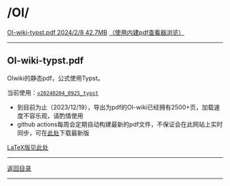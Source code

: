 # /OI/

[OI-wiki-typst.pdf 2024/2/8 42.7MB][下载链接]
[（使用内建pdf查看器浏览）][pdfjs]

---

## OI-wiki-typst.pdf

OIwiki的静态pdf，公式使用Typst。

当前使用：[`v20240204_0925_typst`](https://github.com/OI-wiki/OI-Wiki-export/releases/tag/v20240204_0925_typst)

- 到目前为止（2023/12/19），导出为pdf的OI-wiki已经拥有2500+页，加载速度不容乐观，请酌情使用
- github actions每周会定期自动构建最新的pdf文件，不保证会在此网站上实时同步，可在[此处](https://github.com/OI-wiki/OI-Wiki-export/releases/latest)下载最新版

[LaTeX版见此处](OI-wiki-latex.pdf)

---

[返回目录][目录]

---

[下载链接]: ../OI-wiki-typst.pdf
[pdfjs]: ../../../../internal__/pdfjs_/web/viewer.html?file=../../../files/OI/files_/OI-wiki-typst.pdf
[目录]: ../../
